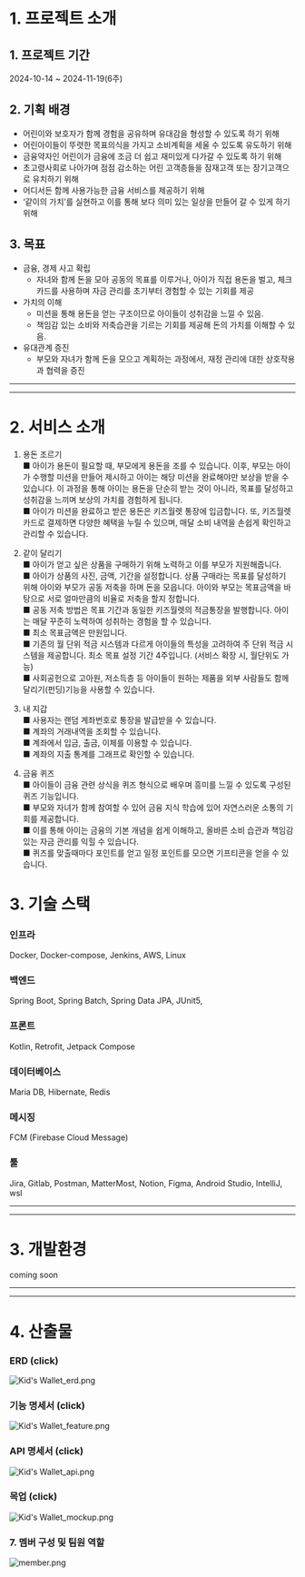 # 1. 프로젝트 소개  
## 1. 프로젝트 기간
2024-10-14 ~ 2024-11-19(6주)
## 2. 기획 배경
- 어린이와 보호자가 함께 경험을 공유하며 유대감을 형성할 수 있도록 하기 위해
- 어린아이들이 뚜렷한 목표의식을 가지고 소비계획을 세울 수 있도록 유도하기 위해
- 금융약자인 어린이가 금융에 조금 더 쉽고 재미있게 다가갈 수 있도록 하기 위해
- 초고령사회로 나아가며 점점 감소하는 어린 고객층들을 잠재고객 또는 장기고객으로 유치하기 위해
- 어디서든 함께 사용가능한 금융 서비스를 제공하기 위해
- ‘같이의 가치’를 실현하고 이를 통해 보다 의미 있는 일상을 만들어 갈 수 있게 하기 위해
## 3. 목표
- 금융, 경제 사고 확립
    - 자녀와 함께 돈을 모아 공동의 목표를 이루거나, 아이가 직접 용돈을 벌고, 체크카드를 사용하며 자금 관리를 초기부터 경험할 수 있는 기회를 제공
- 가치의 이해
    - 미션을 통해 용돈을 얻는 구조이므로 아이들이 성취감을 느낄 수 있음.
    - 책임감 있는 소비와 저축습관을 기르는 기회를 제공해 돈의 가치를 이해할 수 있음.
- 유대관계 증진
    - 부모와 자녀가 함께 돈을 모으고 계획하는 과정에서, 재정 관리에 대한 상호작용과 협력을 증진
---
---
# 2. 서비스 소개
1. 용돈 조르기<br>
■ 아이가 용돈이 필요할 때, 부모에게 용돈을 조를 수 있습니다. 이후, 부모는 아이가 수행할 미션을 만들어 제시하고 아이는 해당 미션을 완료해야만 보상을 받을 수 있습니다. 이 과정을 통해 아이는 용돈을 단순히 받는 것이 아니라, 목표를 달성하고 성취감을 느끼며 보상의 가치를 경험하게 됩니다.<br>
■ 아이가 미션을 완료하고 받은 용돈은 키즈월렛 통장에 입금합니다. 또, 키즈월렛 카드로 결제하면 다양한 혜택을 누릴 수 있으며, 매달 소비 내역을 손쉽게 확인하고 관리할 수 있습니다.<br>

2. 같이 달리기<br>
■ 아이가 얻고 싶은 상품을 구매하기 위해 노력하고 이를 부모가 지원해줍니다. <br>
■ 아이가 상품의 사진, 금액, 기간을 설정합니다. 상품 구매라는 목표를 달성하기 위해 아이와 부모가 공동 저축을 하며 돈을 모읍니다. 아이와 부모는 목표금액을 바탕으로 서로 얼마만큼의 비율로 저축을 할지 정합니다.<br>
■ 공동 저축 방법은 목표 기간과 동일한 키즈월렛의 적금통장을 발행합니다. 아이는 매달 꾸준히 노력하여 성취하는 경험을 할 수 있습니다.<br>
■ 최소 목표금액은 만원입니다.<br>
■ 기존의 월 단위 적금 시스템과 다르게 아이들의 특성을 고려하여 주 단위 적금 시스템을 제공합니다. 최소 목표 설정 기간 4주입니다. (서비스 확장 시, 월단위도 가능) <br>
■ 사회공헌으로 고아원, 저소득층 등 아이들이 원하는 제품을 외부 사람들도 함께 달리기(펀딩)기능을 사용할 수 있습니다.<br>

3. 내 지갑<br>
■ 사용자는 랜덤 계좌번호로 통장을 발급받을 수 있습니다.<br>
■ 계좌의 거래내역을 조회할 수 있습니다.<br>
■ 계좌에서 입금, 출금, 이체를 이용할 수 있습니다.<br>
■ 계좌의 지출 통계를 그래프로 확인할 수 있습니다.<br>


4. 금융 퀴즈<br>
■ 아이들이 금융 관련 상식을 퀴즈 형식으로 배우며 흥미를 느낄 수 있도록 구성된 퀴즈 기능입니다.<br>
■ 부모와 자녀가 함께 참여할 수 있어 금융 지식 학습에 있어 자연스러운 소통의 기회를 제공합니다.<br>
■ 이를 통해 아이는 금융의 기본 개념을 쉽게 이해하고, 올바른 소비 습관과 책임감 있는 자금 관리를 익힐 수 있습니다.<br>
■ 퀴즈를 맞출때마다 포인트를 얻고 일정 포인트를 모으면 기프티콘을 얻을 수 있습니다.<br>


# 3. 기술 스택
### 인프라
Docker, Docker-compose, Jenkins, AWS, Linux
### 백엔드
Spring Boot, Spring Batch, Spring Data JPA, JUnit5, 
### 프론트
Kotlin, Retrofit, Jetpack Compose
### 데이터베이스
Maria DB, Hibernate, Redis
### 메시징
FCM (Firebase Cloud Message)
### 툴
Jira, Gitlab, Postman, MatterMost, Notion, Figma, Android Studio, IntelliJ, wsl

---
---

# 3. 개발환경
coming soon

---
---

# 4. 산출물
### ERD (click)
![Kid's Wallet_erd.png](/readme_img/Kid's%20Wallet_erd.png)
### 기능 명세서 (click)
![Kid's Wallet_feature.png](/readme_img/Kid_s_Wallet_feature.png)
### API 명세서 (click)
![Kid's Wallet_api.png](/readme_img/Kid_s_Wallet_api.png)
### 목업 (click)
![Kid's Wallet_mockup.png](/readme_img/Kid_s_Wallet_mockup.png)
### 7. 멤버 구성 및 팀원 역할
![member.png](/readme_img/member.png)